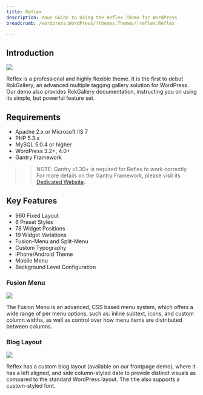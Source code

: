 ```yaml
---
title: Reflex
description: Your Guide to Using the Reflex Theme for WordPress
breadcrumb: /wordpress:WordPress/!themes:Themes/!reflex:Reflex

---
```


Introduction
-----

![][reflex]

Reflex is a professional and highly flexible theme. It is the first to debut RokGallery, an advanced multiple tagging gallery solution for WordPress. Our demo also provides RokGallery documentation, instructing you on using its simple, but powerful feature set.

Requirements
-----

* Apache 2.x or Microsoft IIS 7
* PHP 5.3.x
* MySQL 5.0.4 or higher
* WordPress 3.2+, 4.0+
* Gantry Framework

>> NOTE: Gantry v1.30+ is required for Reflex to work correctly. For more details on the Gantry Framework, please visit its [Dedicated Website][gantry].

Key Features
-----

* 960 Fixed Layout
* 6 Preset Styles
* 78 Widget Positions
* 19 Widget Variations
* Fusion-Menu and Split-Menu
* Custom Typography
* iPhone/Android Theme
* Mobile Menu
* Background Level Configuration

### Fusion Menu

![][fusion]

The Fusion Menu is an advanced, CSS based menu system, which offers a wide range of per menu options, such as: inline subtext, icons, and custom column widths, as well as control over how menu items are distributed between columns.

### Blog Layout

![][blog]

Reflex has a custom blog layout (available on our frontpage demo), where it has a left aligned, and side column-styled date to provide distinct visuals as compared to the standard WordPress layout. The title also supports a custom-styled font.

[gantry]: http://www.gantry-framework.org/
[gantry_install]: ../../start/gantry.md
[reflex]: assets/reflex.jpeg
[fusion]: assets/fusion.jpg
[blog]: assets/blog.jpg
[bootstrap]: http://twitter.github.com/bootstrap/
